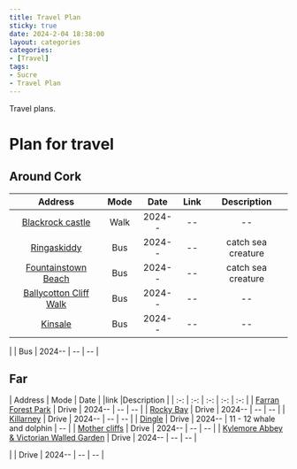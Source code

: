 ```yaml
---
title: Travel Plan
sticky: true
date: 2024-2-04 18:38:00
layout: categories
categories:
- [Travel]
tags:
- Sucre
- Travel Plan
---
```



<!-- more -->

Travel plans.


# Plan for travel

## Around Cork
| Address | Mode | Date | Link | Description |
| :-: | :-: | :-: | :-: | :-: |
| [Blackrock castle](https://www.google.com/maps/place/Blackrock+Castle+Observatory/@51.8999101,-8.4052869,17z/data=!4m14!1m7!3m6!1s0x48449ad7d02b766f:0xf73c692f28a40287!2sBlackrock+Castle+Observatory!8m2!3d51.8999068!4d-8.402712!16s%2Fm%2F02r845y!3m5!1s0x48449ad7d02b766f:0xf73c692f28a40287!8m2!3d51.8999068!4d-8.402712!16s%2Fm%2F02r845y?entry=ttu) | Walk | 2024-- |  -- | -- |
| [Ringaskiddy](https://www.google.com/maps/place/Loughbeg,+Ringaskiddy,+Co.+%E7%A7%91%E5%85%8B/@51.8304406,-8.3322484,15z/data=!3m1!4b1!4m6!3m5!1s0x484483f419edcaeb:0xa00c7a997321d80!8m2!3d51.8304283!4d-8.3219487!16zL20vMDN6dzU2?entry=ttu) | Bus | 2024-- |  -- | catch sea creature |
| [Fountainstown Beach](https://www.google.com/maps/place/Fountainstown+Beach/@51.7749117,-8.3215867,15z/data=!3m1!4b1!4m6!3m5!1s0x484486d47eefe327:0x12c43ed479f83811!8m2!3d51.7748994!4d-8.311287!16s%2Fg%2F11b7xhw0_q?entry=ttu) | Bus | 2024-- |  -- | catch sea creature |
| [Ballycotton Cliff Walk](https://www.google.com/maps/place/Ballycotton+Cliff+Walk/@51.8246947,-8.0107918,17z/data=!3m1!4b1!4m6!3m5!1s0x484379f1b39d70ab:0xc23cf458158e9067!8m2!3d51.8246914!4d-8.0082169!16s%2Fg%2F11c1ws1j5z?entry=ttu) | Bus | 2024-- | -- | -- |
| [Kinsale](https://www.google.com/maps/place/%E7%A7%91%E5%85%8B%E9%87%91%E5%A1%9E%E5%B0%94/@51.7055715,-8.5367887,15z/data=!3m1!4b1!4m6!3m5!1s0x484461fb98d2012b:0xa00c7a99731ef70!8m2!3d51.7058853!4d-8.5222327!16zL20vMDNzNmRj?entry=ttu) | Bus | 2024-- |  -- | -- |

| []() | Bus | 2024-- | -- | -- |


## Far

| Address | Mode | Date | |link |Description |
| :-: | :-: | :-: | :-: | :-: |
| [Farran Forest Park](https://www.google.com/maps/place/Farran+Forest+Park/@51.8928296,-8.760335,17z/data=!3m1!4b1!4m6!3m5!1s0x4844edba172d3c9f:0x22c89722cb16a8b7!8m2!3d51.8928263!4d-8.7577601!16s%2Fg%2F119v8fp58?entry=ttu) | Drive | 2024-- | -- | -- |
| [Rocky Bay](https://www.google.com/maps/place/Rocky+Bay/@51.7283806,-8.3983367,11.47z/data=!4m14!1m7!3m6!1s0x484487642c864745:0xaaf90294fde24994!2sRocky+Bay!8m2!3d51.734145!4d-8.3310807!16s%2Fg%2F11h10n07r!3m5!1s0x484487642c864745:0xaaf90294fde24994!8m2!3d51.734145!4d-8.3310807!16s%2Fg%2F11h10n07r?entry=ttu) | Drive | 2024-- | -- | -- |
| [Killarney](https://www.google.com/maps/place/%E5%85%8B%E7%AB%8B%E5%9F%BA%E6%8B%89%E5%B0%BC/@52.0605527,-9.5178997,15z/data=!3m1!4b1!4m6!3m5!1s0x48453c0cb4976ed9:0xa00c7a9973174c0!8m2!3d52.0598646!4d-9.5043629!16zL20vMDFzcHR6?entry=ttu) | Drive | 2024-- | -- | -- |
| [Dingle](https://www.google.com/maps/place/%E5%85%8B%E7%AB%8B%E4%B8%81%E6%A0%BC%E5%B0%94/@52.1368292,-10.2817783,13.2z/data=!4m6!3m5!1s0x484ffbc7249c4991:0xa00c7a99731cc00!8m2!3d52.1408534!4d-10.2671142!16zL20vMDF0MjZf?entry=ttu) | Drive | 2024-- |  11 - 12 whale and dolphin | -- |
| [Mother cliffs](https://www.google.com/maps/place/%E8%8E%AB%E8%B5%AB%E9%99%A1%E5%B4%96/@52.9715487,-9.4411821,15z/data=!3m1!4b1!4m6!3m5!1s0x485b01af0bb881f3:0x283a469048b8c0e6!8m2!3d52.9715368!4d-9.4308824!16zL20vMDJibXc2?entry=ttu) | Drive | 2024-- |  -- | -- |
| [Kylemore Abbey & Victorian Walled Garden](https://www.google.com/maps/place/Kylemore+Abbey+%26+Victorian+Walled+Garden/@53.5616424,-9.8918875,17z/data=!3m1!4b1!4m6!3m5!1s0x485a2f1ea74d0ee9:0xf1a4b32a275c31a9!8m2!3d53.5616392!4d-9.8893126!16zL20vMDhuXzcw?entry=ttu) | Drive | 2024-- |  -- | -- |

| []() | Drive | 2024-- |  -- | -- |
